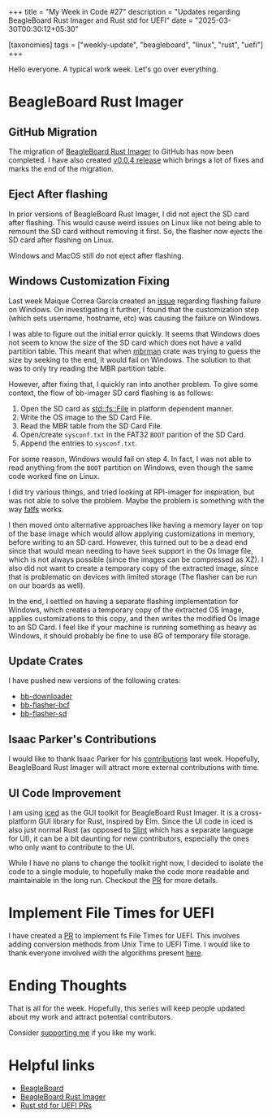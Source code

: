+++
title = "My Week in Code #27"
description = "Updates regarding BeagleBoard Rust Imager and Rust std for UEFI"
date = "2025-03-30T00:30:12+05:30"

[taxonomies]
tags = ["weekly-update", "beagleboard", "linux", "rust", "uefi"]
+++

Hello everyone. A typical work week. Let's go over everything.

# BeagleBoard Rust Imager

## GitHub Migration

The migration of [BeagleBoard Rust Imager](https://github.com/beagleboard/bb-imager-rs) to GitHub has now been completed. I have also created [v0.0.4 release](https://github.com/beagleboard/bb-imager-rs/releases/tag/v0.0.4) which brings a lot of fixes and marks the end of the migration.

## Eject After flashing

In prior versions of BeagleBoard Rust Imager, I did not eject the SD card after flashing. This would cause weird issues on Linux like not being able to remount the SD card without removing it first. So, the flasher now ejects the SD card after flashing on Linux.

Windows and MacOS still do not eject after flashing.

## Windows Customization Fixing

Last week Maique Correa Garcia created an [issue](https://github.com/beagleboard/bb-imager-rs/issues/12) regarding flashing failure on Windows. On investigating it further, I found that the customization step (which sets username, hostname, etc) was causing the failure on Windows. 

I was able to figure out the initial error quickly. It seems that Windows does not seem to know the size of the SD card which does not have a valid partition table. This meant that when [mbrman](https://crates.io/crates/mbrman) crate was trying to guess the size by seeking to the end, it would fail on Windows. The solution to that was to only try reading the MBR partition table.

However, after fixing that, I quickly ran into another problem. To give some context, the flow of bb-imager SD card flashing is as follows:

1. Open the SD card as [std::fs::File](https://doc.rust-lang.org/std/fs/struct.File.html) in platform dependent manner.
2. Write the OS image to the SD Card File.
3. Read the MBR table from the SD Card File.
4. Open/create `sysconf.txt` in the FAT32 `BOOT` parition of the SD Card.
5. Append the entries to `sysconf.txt`.

For some reason, Windows would fail on step 4. In fact, I was not able to read anything from the `BOOT` partition on Windows, even though the same code worked fine on Linux.

I did try various things, and tried looking at RPI-imager for inspiration, but was not able to solve the problem. Maybe the problem is something with the way [fatfs](https://crates.io/crates/fatfs) works. 

I then moved onto alternative approaches like having a memory layer on top of the base image which would allow applying customizations in memory, before writing to an SD card. However, this turned out to be a dead end since that would mean needing to have `Seek` support in the Os Image file, which is not always possible (since the images can be compressed as XZ). I also did not want to create a temporary copy of the extracted image, since that is problematic on devices with limited storage (The flasher can be run on our boards as well).

In the end, I settled on having a separate flashing implementation for Windows, which creates a temporary copy of the extracted OS Image, applies customizations to this copy, and then writes the modified Os Image to an SD Card. I feel like if your machine is running something as heavy as Windows, it should probably be fine to use 8G of temporary file storage.

## Update Crates

I have pushed new versions of the following crates:

- [bb-downloader](https://crates.io/crates/bb-downloader)
- [bb-flasher-bcf](https://crates.io/crates/bb-flasher-bcf)
- [bb-flasher-sd](https://crates.io/crates/bb-flasher-sd)

## Isaac Parker's Contributions

I would like to thank Isaac Parker for his [contributions](https://github.com/beagleboard/bb-imager-rs/issues?q=is%3Apr+author%3Aparrotmac) last week. Hopefully, BeagleBoard Rust Imager will attract more external contributions with time.

## UI Code Improvement

I am using [iced](https://iced.rs/) as the GUI toolkit for BeagleBoard Rust Imager. It is a cross-platform GUI library for Rust, inspired by Elm. Since the UI code in iced is also just normal Rust (as opposed to [Slint](https://slint.dev/) which has a separate language for UI), it can be a bit daunting for new contributors, especially the ones who only want to contribute to the UI.

While I have no plans to change the toolkit right now, I decided to isolate the code to a single module, to hopefully make the code more readable and maintainable in the long run. Checkout the [PR](https://github.com/beagleboard/bb-imager-rs/pull/21) for more details.

# Implement File Times for UEFI

I have created a [PR](https://github.com/rust-lang/rust/pull/138918) to implement fs File Times for UEFI. This involves adding conversion methods from Unix Time to UEFI Time. I would like to thank everyone involved with the algorithms present [here](http://howardhinnant.github.io/date_algorithms.html).

# Ending Thoughts

That is all for the week. Hopefully, this series will keep people updated about my work and attract potential contributors.

Consider [supporting me](@/pages/about.md) if you like my work.

# Helpful links

- [BeagleBoard](https://www.beagleboard.org/)
- [BeagleBoard Rust Imager](https://github.com/beagleboard/bb-imager-rs)
- [Rust std for UEFI PRs](https://github.com/rust-lang/rust/pulls/Ayush1325)
